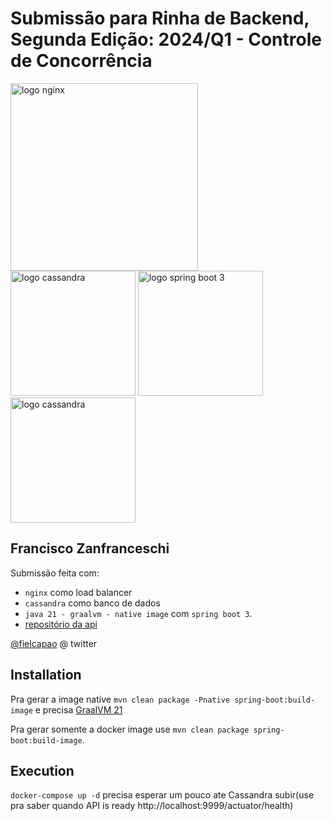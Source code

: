 # Submissão para Rinha de Backend, Segunda Edição: 2024/Q1 - Controle de Concorrência


<img src="https://upload.wikimedia.org/wikipedia/commons/c/c5/Nginx_logo.svg" alt="logo nginx" width="300" height="auto">
<br />
<img src="https://upload.wikimedia.org/wikipedia/commons/f/f1/GraalVM_Logo_RGB.svg" alt="logo cassandra" width="200" height="auto">
<img src="https://upload.wikimedia.org/wikipedia/commons/7/79/Spring_Boot.svg" alt="logo spring boot 3" width="200" height="auto">
<img src="https://upload.wikimedia.org/wikipedia/commons/5/5e/Cassandra_logo.svg" alt="logo cassandra" width="200" height="auto">

## Francisco Zanfranceschi
Submissão feita com:
- `nginx` como load balancer
- `cassandra` como banco de dados
- `java 21 - graalvm - native image` com `spring boot 3`.
- [repositório da api](https://github.com/rodrigorodrigues/rinha-de-backend-2024-q1-javaslow-spring)

[@fielcapao](https://twitter.com/fielcapao) @ twitter


## Installation

Pra gerar a image native `mvn clean package -Pnative spring-boot:build-image` e precisa [GraalVM 21](https://www.graalvm.org/downloads/)

Pra gerar somente a docker image use `mvn clean package spring-boot:build-image`.

## Execution

`docker-compose up -d` precisa esperar um pouco ate Cassandra subir(use pra saber quando API is ready http://localhost:9999/actuator/health)
